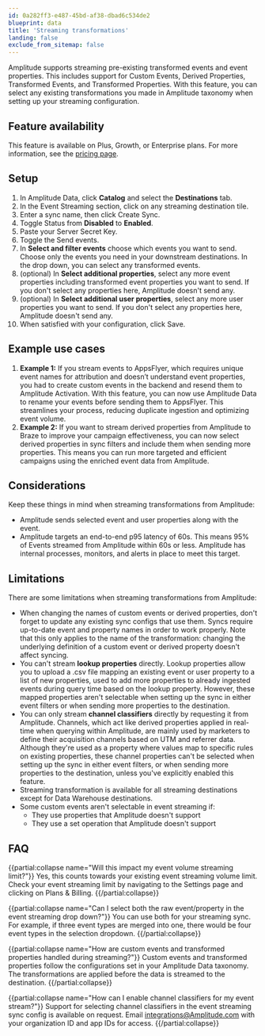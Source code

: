 ```yaml
---
id: 0a282ff3-e487-45bd-af38-dbad6c534de2
blueprint: data
title: 'Streaming transformations'
landing: false
exclude_from_sitemap: false
---
```

Amplitude supports streaming pre-existing transformed events and event properties. This includes support for Custom Events, Derived Properties, Transformed Events, and Transformed Properties. With this feature, you can select any existing transformations you made in Amplitude taxonomy when setting up your streaming configuration.

## Feature availability

This feature is available on Plus, Growth, or Enterprise plans. For more information, see the [pricing page](https://amplitude.com/pricing).

## Setup

1. In Amplitude Data, click **Catalog** and select the **Destinations** tab.
2. In the Event Streaming section, click on any streaming destination tile.
3. Enter a sync name, then click Create Sync.
4. Toggle Status from **Disabled** to **Enabled**.
5. Paste your Server Secret Key.
6. Toggle the Send events.
7. In **Select and filter events** choose which events you want to send. Choose only the events you need in your downstream destinations. In the drop down, you can select any transformed events.
8. (optional) In **Select additional properties**, select any more event properties including transformed event properties you want to send. If you don't select any properties here, Amplitude doesn't send any.
9. (optional) In **Select additional user properties**, select any more user properties you want to send. If you don't select any properties here, Amplitude doesn't send any.
10. When satisfied with your configuration, click Save.

## Example use cases

1. **Example 1:** If you stream events to AppsFlyer, which requires unique event names for attribution and doesn’t understand event properties, you had to create custom events in the backend and resend them to Amplitude Activation. With this feature, you can now use Amplitude Data to rename your events before sending them to AppsFlyer. This streamlines your process, reducing duplicate ingestion and optimizing event volume.
2. **Example 2:** If you want to stream derived properties from Amplitude to Braze to improve your campaign effectiveness, you can now select derived properties in sync filters and include them when sending more properties. This means you can run more targeted and efficient campaigns using the enriched event data from Amplitude.

## Considerations

Keep these things in mind when streaming transformations from Amplitude:

* Amplitude sends selected event and user properties along with the event.
* Amplitude targets an end-to-end p95 latency of 60s. This means 95% of Events streamed from Amplitude within 60s or less. Amplitude has internal processes, monitors, and alerts in place to meet this target.

## Limitations

There are some limitations when streaming transformations from Amplitude:

* When changing the names of custom events or derived properties, don't forget to update any existing sync configs that use them. Syncs require up-to-date event and property names in order to work properly. Note that this only applies to the name of the transformation: changing the underlying definition of a custom event or derived property doesn't affect syncing.
* You can't stream **lookup properties** directly. Lookup properties allow you to upload a .csv file mapping an existing event or user property to a list of new properties, used to add more properties to already ingested events during query time based on the lookup property. However, these mapped properties aren't selectable when setting up the sync in either event filters or when sending more properties to the destination.
* You can only stream **channel classifiers** directly by requesting it from Amplitude. Channels, which act like derived properties applied in real-time when querying within Amplitude, are mainly used by marketers to define their acquisition channels based on UTM and referrer data. Although they're used as a property where values map to specific rules on existing properties, these channel properties can't be selected when setting up the sync in either event filters, or when sending more properties to the destination, unless you've explicitly enabled this feature.
* Streaming transformation is available for all streaming destinations except for Data Warehouse destinations.
* Some custom events aren't selectable in event streaming if:
  *  They use properties that Amplitude doesn't support
  *  They use a set operation that Amplitude doesn't support

## FAQ


{{partial:collapse name="Will this impact my event volume streaming limit?"}}
Yes, this counts towards your existing event streaming volume limit. Check your event streaming limit by navigating to the Settings page and clicking on Plans & Billing.
{{/partial:collapse}}


{{partial:collapse name="Can I select both the raw event/property in the event streaming drop down?"}}
You can use both for your streaming sync. For example, if three event types are merged into one, there would be four event types in the selection dropdown.
{{/partial:collapse}}


{{partial:collapse name="How are custom events and transformed properties handled during streaming?"}}
Custom events and transformed properties follow the configurations set in your Amplitude Data taxonomy. The transformations are applied before the data is streamed to the destination.
{{/partial:collapse}}


{{partial:collapse name="How can I enable channel classifiers for my event stream?"}}
Support for selecting channel classifiers in the event streaming sync config is available on request. Email integrations@Amplitude.com with your organization ID and app IDs for access.
{{/partial:collapse}}